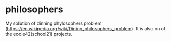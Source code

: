 # philosophers
My solution of dinning phylosophers problem (https://en.wikipedia.org/wiki/Dining_philosophers_problem). 
It is also on of the ecole42(school21) projects.
